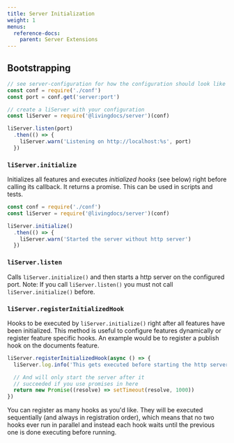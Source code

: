 ```yaml
---
title: Server Initialization
weight: 1
menus:
  reference-docs:
    parent: Server Extensions
---
```


## Bootstrapping

```js
// see server-configuration for how the configuration should look like
const conf = require('./conf')
const port = conf.get('server:port')

// create a liServer with your configuration
const liServer = require('@livingdocs/server')(conf)

liServer.listen(port)
  .then(() => {
    liServer.warn('Listening on http://localhost:%s', port)
  })
```

### `liServer.initialize`

Initializes all features and executes _initialized hooks_ (see below) right before calling its callback. It returns a promise. This can be used in scripts and tests.

```js
const conf = require('./conf')
const liServer = require('@livingdocs/server')(conf)

liServer.initialize()
  .then(() => {
    liServer.warn('Started the server without http server')
  })
```

### `liServer.listen`

Calls `liServer.initialize()` and then starts a http server on the configured port.
Note: If you call `liServer.listen()` you must not call `liServer.initialize()` before.

### `liServer.registerInitializedHook`

Hooks to be executed by `liServer.initialize()` right after all features have been initialized.
This method is useful to configure features dynamically or register feature specific hooks.
An example would be to register a publish hook on the documents feature.

```js
liServer.registerInitializedHook(async () => {
  liServer.log.info('This gets executed before starting the http server.')

  // And will only start the server after it
  // succeeded if you use promises in here
  return new Promise((resolve) => setTimeout(resolve, 1000))
})
```

You can register as many hooks as you'd like. They will be executed sequentially (and always in registration order), which means that no two hooks ever run in parallel and instead each hook waits until the previous one is done executing before running.
